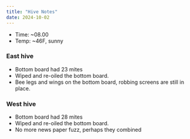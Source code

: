```yaml
---
title: "Hive Notes"
date: 2024-10-02
---
```


- Time: ~08.00
- Temp: ~46F, sunny

### East hive

- Bottom board had 23 mites
- Wiped and re-oiled the bottom board.
- Bee legs and wings on the bottom board, robbing screens are still in place.

### West hive

- Bottom board had 28 mites
- Wiped and re-oiled the bottom board.
- No more news paper fuzz, perhaps they combined

